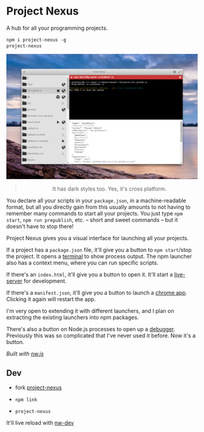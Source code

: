 
# Project Nexus

A hub for all your programming projects.

```
npm i project-nexus -g
project-nexus
```

![Project Nexus](project-nexus.png)

> <p align="center">It has dark styles too. Yes, it's cross platform.</p>


You declare all your scripts in your `package.json`,
in a machine-readable format,
but all you directly gain from this
usually amounts to not having to remember many commands
to start all your projects.
You just type `npm start`, `npm run prepublish`, etc.
– short and sweet commands –
but it doesn't have to stop there!

Project Nexus gives you a visual interface
for launching all your projects.

If a project has a `package.json` file,
it'll give you a button to `npm start`/stop the project.
It opens a [terminal](https://github.com/chjj/term.js) to show process output.
The npm launcher also has a context menu,
where you can run specific scripts.

If there's an `index.html`, it'll give you a button to open it.
It'll start a [live-server](https://github.com/tapio/live-server) for development.

If there's a `manifest.json`, it'll give you a button to launch a [chrome app](https://developer.chrome.com/apps/about_apps).
Clicking it again will restart the app.

I'm very open to extending it with different launchers,
and I plan on extracting the existing launchers into npm packages.

There's also a button on Node.js processes to open up a [debugger](https://github.com/node-inspector/node-inspector).
Previously this was so complicated that I've never used it before. Now it's a button.


_Built with [nw.js](http://nwjs.io/)_


## Dev

- fork [project-nexus](https://github.com/1j01/project-nexus)

- `npm link`

- `project-nexus`

It'll live reload with [nw-dev](https://www.npmjs.com/package/nw-dev/)


<!--
Do you find yourself opening and closing lots of
* project folders
* git clients
* terminals (or shitty outdated command prompts)
* and/or code editors?

There are many repetitive steps involved in switching projects.

Does your workflow involve a lot of
switching to your terminal
(or shitty outdated command prompt)
and hitting
<kbd>Ctrl+C</kbd> +
<kbd>Up</kbd> +
<kbd>Enter</kbd>
to restart?

Have you ever habitually switched back and
accidentally reran some other command you had entered?

No more!
-->


